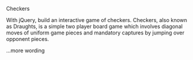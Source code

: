 Checkers

With jQuery, build an interactive game of checkers. Checkers, also known as Draughts, is a simple two player board game which involves diagonal moves of uniform game pieces and mandatory captures by jumping over opponent pieces.


...more wording